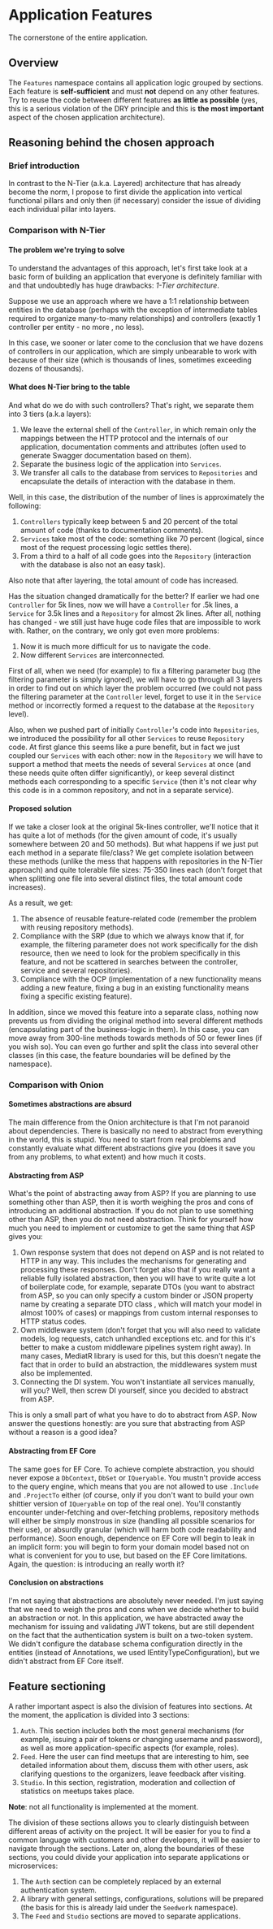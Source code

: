 ﻿# Application Features

The cornerstone of the entire application.

## Overview

The `Features` namespace contains all application logic grouped by sections.
Each feature is **self-sufficient** and must **not** depend on any other
features. Try to reuse the code between different features **as little as
possible** (yes, this is a serious violation of the DRY principle and this is
**the most important** aspect of the chosen application architecture).

## Reasoning behind the chosen approach

### Brief introduction

In contrast to the N-Tier (a.k.a. Layered) architecture that has already become
the norm, I propose to first divide the application into vertical functional
pillars and only then (if necessary) consider the issue of dividing each
individual pillar into layers.

### Comparison with N-Tier

#### The problem we're trying to solve

To understand the advantages of this approach, let's first take look at a basic
form of building an application that everyone is definitely familiar with and
that undoubtedly has huge drawbacks: *1-Tier architecture*.

Suppose we use an approach where we have a 1:1 relationship between entities in
the database (perhaps with the exception of intermediate tables required to
organize many-to-many relationships) and controllers (exactly 1 controller per
entity - no more , no less).

In this case, we sooner or later come to the conclusion that we have dozens of
controllers in our application, which are simply unbearable to work with because
of their size (which is thousands of lines, sometimes exceeding dozens of
thousands).

#### What does N-Tier bring to the table

And what do we do with such controllers? That's right, we separate them  into 3
tiers (a.k.a layers):
1. We leave the external shell of the `Controller`, in which remain only the
mappings between the HTTP protocol and the internals of our application,
documentation comments and attributes (often used to generate Swagger
documentation based on them).
2. Separate the business logic of the application into `Services`.
3. We transfer all calls to the database from services to `Repositories` and
encapsulate the details of interaction with the database in them.

Well, in this case, the distribution of the number of lines is approximately the
following:
1. `Controllers` typically keep between 5 and 20 percent of the total amount of
code (thanks to documentation comments).
2. `Services` take most of the code: something like 70 percent (logical, since
most of the request processing logic settles there).
4. From a third to a half of all code goes into the `Repository` (interaction
with the database is also not an easy task).

Also note that after layering, the total amount of code has increased.

Has the situation changed dramatically for the better? If earlier we had one
`Controller` for 5k lines, now we will have a `Controller` for .5k lines, a
`Service` for 3.5k lines and a `Repository` for almost 2k lines. After all,
nothing has changed - we still just have huge code files that are impossible to
work with. Rather, on the contrary, we only got even more problems:
1. Now it is much more difficult for us to navigate the code.
2. Now different `Services` are interconnected.

First of all, when we need (for example) to fix a filtering parameter bug (the
filtering parameter is simply ignored), we will have to go through all 3 layers
in order to find out on which layer the problem occurred (we could not pass the
filtering parameter at the `Controller` level, forget to use it in the `Service`
method or incorrectly formed a request to the database at the `Repository`
level).

Also, when we pushed part of initially `Controller`'s code into `Repositories`,
we introduced the possibility for all other `Services` to reuse `Repository`
code. At first glance this seems like a pure benefit, but in fact we just
coupled our `Services` with each other: now in the `Repository` we will have to
support a method that meets the needs of several `Services` at once (and these
needs quite often differ significantly), or keep several distinct methods each
corresponding to a specific `Service` (then it's not clear why this code is in a
common repository, and not in a separate service).

#### Proposed solution

If we take a closer look at the original 5k-lines controller, we'll notice that
it has quite a lot of methods (for the given amount of code, it's usually
somewhere between 20 and 50 methods). But what happens if we just put each
method in a separate file/class? We get complete isolation between these methods
(unlike the mess that happens with repositories in the N-Tier approach) and
quite tolerable file sizes: 75-350 lines each (don't forget that when splitting
one file into several distinct files, the total amount code increases).

As a result, we get:
1. The absence of reusable feature-related code (remember the problem with
reusing repository methods).
2. Compliance with the SRP (due to which we always know that if, for example,
the filtering parameter does not work specifically for the dish resource, then
we need to look for the problem specifically in this feature, and not be
scattered in searches between the controller, service and several repositories).
3. Compliance with the OCP (implementation of a new functionality means adding a
new feature, fixing a bug in an existing functionality means fixing a specific
existing feature).

In addition, since we moved this feature into a separate class, nothing now
prevents us from dividing the original method into several different methods
(encapsulating part of the business-logic in them). In this case, you can move
away from 300-line methods towards methods of 50 or fewer lines (if you wish
so). You can even go further and split the class into several other classes (in
this case, the feature boundaries will be defined by the namespace).

### Comparison with Onion

#### Sometimes abstractions are absurd

The main difference from the Onion architecture is that I'm not paranoid about
dependencies. There is basically no need to abstract from everything in the
world, this is stupid. You need to start from real problems and constantly
evaluate what different abstractions give you (does it save you from any
problems, to what extent) and how much it costs.

#### Abstracting from ASP

What's the point of abstracting away from ASP? If you are planning to use
something other than ASP, then it is worth weighing the pros and cons of
introducing an additional abstraction. If you do not plan to use something other
than ASP, then you do not need abstraction. Think for yourself how much you need
to implement or customize to get the same thing that ASP gives you:
1. Own response system that does not depend on ASP and is not related to HTTP in
any way. This includes the mechanisms for generating and processing these
responses. Don't forget also that if you really want a reliable fully isolated
abstraction, then you will have to write quite a lot of boilerplate code, for
example, separate DTOs (you want to abstract from ASP, so you can only specify a
custom binder or JSON property name by creating a separate DTO class , which
will match your model in almost 100% of cases) or mappings from custom internal
responses to HTTP status codes.
2. Own middleware system (don't forget that you will also need to validate
models, log requests, catch unhandled exceptions etc. and for this it's better
to make a custom middleware pipelines system right away). In many cases, MediatR
library is used for this, but this doesn't negate the fact that in order to
build an abstraction, the middlewares system must also be implemented.
3. Connecting the DI system. You won't instantiate all services manually, will
you? Well, then screw DI yourself, since you decided to abstract from ASP.

This is only a small part of what you have to do to abstract from ASP. Now
answer the questions honestly: are you sure that abstracting from ASP without a
reason is a good idea?

#### Abstracting from EF Core

The same goes for EF Core. To achieve complete abstraction, you should never
expose a `DbContext`, `DbSet` or `IQueryable`. You mustn't provide access to the
query engine, which means that you are not allowed to use `.Include` and
`.ProjectTo` either (of course, only if you don't want to build your own
shittier version of `IQueryable` on top of the real one). You'll constantly
encounter under-fetching and over-fetching problems, repository methods will
either be simply monstrous in size (handling all possible scenarios for their
use), or absurdly granular (which will harm both code readability and
performance). Soon enough, dependence on EF Core will begin to leak in an
implicit form: you will begin to form your domain model based not on what is
convenient for you to use, but based on the EF Core limitations. Again, the
question: is introducing an really worth it?

#### Conclusion on abstractions

I'm not saying that abstractions are absolutely never needed. I'm just saying
that we need to weigh the pros and cons when we decide whether to build an
abstraction or not. In this application, we have abstracted away the mechanism
for issuing and validating JWT tokens, but are still dependent on the fact that
the authentication system is built on a two-token system. We didn't configure
the database schema configuration directly in the entities (instead of
Annotations, we used IEntityTypeConfiguration), but we didn't abstract from EF
Core itself.

## Feature sectioning

A rather important aspect is also the division of features into sections. At the
moment, the application is divided into 3 sections:
1. `Auth`. This section includes both the most general mechanisms (for example,
issuing a pair of tokens or changing username and password), as well as more
application-specific aspects (for example, roles).
2. `Feed`. Here the user can find meetups that are interesting to him, see
detailed information about them, discuss them with other users, ask clarifying
questions to the organizers, leave feedback after visiting.
3. `Studio`. In this section, registration, moderation and collection of
statistics on meetups takes place.

**Note**: not all functionality is implemented at the moment.

The division of these sections allows you to clearly distinguish between
different areas of activity on the project. It will be easier for you to find a
common language with customers and other developers, it will be easier to
navigate through the sections. Later on, along the boundaries of these sections,
you could divide your application into separate applications or microservices:
1. The `Auth` section can be completely replaced by an external authentication
system.
2. A library with general settings, configurations, solutions will be prepared
(the basis for this is already laid under the `Seedwork` namespace).
3. The `Feed` and `Studio` sections are moved to separate applications.
